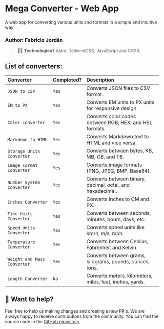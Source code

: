 # Mega Converter - Web App

A web app for converting various units and formats in a simple and intuitive way. 

### Author: Fabricio Jordán

> 🧑‍🚀 **Technologies?** Astro, TailwindCSS, JavaScript and CSS3.

## List of converters:

| Converter                         | Completed?  | Description                                              |
| :-------------------------------  | :---------- | :------------------------------------------------------- |
| `JSON to CSV`                     | `Yes`       | Converts JSON files to CSV format.                       |
| `EM to PX`                        | `Yes`       | Converts EM units to PX units for responsive design.     |
| `Color converter`                 | `Yes`       | Converts color codes between RGB, HEX, and HSL formats.  |
| `Markdown to HTML`                | `Yes`       | Converts Markdown text to HTML and vice versa.           |
| `Storage Units Converter`         | `Yes`       | Converts between bytes, KB, MB, GB, and TB.              |
| `Image Format Converter`          | `Yes`       | Converts image formats (PNG, JPEG, BMP, Base64).         |
| `Number System Converter`         | `Yes`       | Converts between binary, decimal, octal, and hexadecimal.|
| `Inches Converter`                | `Yes`       | Converts Inches to CM and PX.                            |
| `Time Units Converter`            | `Yes`        | Converts between seconds, minutes, hours, days, etc.     |
| `Speed Units Converter`           | `Yes`        | Converts speed units like km/h, m/s, mph.                |
| `Temperature Converter`           | `Yes`        | Converts between Celsius, Fahrenheit and Kelvin.         |
| `Weight and Mass Converter`       | `Yes`        | Converts between grams, kilograms, pounds, ounces, tons. |
| `Length Converter`                | `No`        | Converts meters, kilometers, miles, feet, inches, yards. |


## 👀 Want to help? 

Feel free to help us making changes and creating a new PR´s.
We are always happy to receive contributions from the community.
You can find the source code in the [GitHub repository](https://github.com/FabrizioJordan/mega-converter/blob/master/README.md)

<!--
C : Completed

grupo 1:
C. Conversor de JSON a CSV.
C. Conversor de EM a PX.
C. Conversor de color (RGB, HEX y HSL): 
  Convierte códigos de color entre formatos como RGB, HEX, HSL.
C. Conversor Markdown a HTML: 
  Un conversor que convierta texto en formato Markdown a HTML y viceversa.
C. Conversor de unidades de almacenamiento: 
  Convierte entre bytes, kilobytes, megabytes, gigabytes, terabytes, etc.
C. Conversor de formato de imagen (base64 a imagen): 
  Convierte imágenes entre formatos comunes como PNG, JPEG, BMP, o desde/para base64.

grupo 2:
C. Conversor de sistemas numéricos: 
  Convierte números entre diferentes sistemas: binario, decimal, octal, hexadecimal.
C. Conversor de unidades de tiempo: 
  Convierte entre diferentes unidades de tiempo (segundos, minutos, horas, días, semanas, meses, años).
C. Conversor de unidades de velocidad: 
  Convierte entre diferentes unidades de velocidad como kilómetros por hora, metros por segundo, millas por hora, etc.

grupo 3: (longitudes)
C. Conversor de temperatura:
  Convierte entre Celsius, Fahrenheit y Kelvin.
C. Conversor de peso y masa:
  Convierte entre gramos, kilogramos, libras, onzas, toneladas.
Conversor de longitudes:
  Convierte entre metros, kilómetros, millas, pies, pulgadas, yardas, etc.

-->


<!--

| Command                   | Action                                           |
| :------------------------ | :----------------------------------------------- |
| `npm install`             | Installs dependencies                            |
| `npm run dev`             | Starts local dev server at `localhost:4321`      |
| `npm run build`           | Build your production site to `./dist/`          |
| `npm run preview`         | Preview your build locally, before deploying     |
| `npm run astro ...`       | Run CLI commands like `astro add`, `astro check` |
| `npm run astro -- --help` | Get help using the Astro CLI                     |


Feel free to check [our documentation](https://docs.astro.build) or jump into our [Discord server](https://astro.build/chat).

## 🚀 Project Structure

Inside of your Astro project, you'll see the following folders and files:

```text
/
├── public/
│   └── favicon.svg
├── src/
│   ├── components/
│   │   └── Card.astro
│   ├── layouts/
│   │   └── Layout.astro
│   └── pages/
│       └── index.astro
└── package.json
```


```sh
npm create astro@latest -- --template basics
```

[![Open in StackBlitz](https://developer.stackblitz.com/img/open_in_stackblitz.svg)](https://stackblitz.com/github/withastro/astro/tree/latest/examples/basics)
[![Open with CodeSandbox](https://assets.codesandbox.io/github/button-edit-lime.svg)](https://codesandbox.io/p/sandbox/github/withastro/astro/tree/latest/examples/basics)
[![Open in GitHub Codespaces](https://github.com/codespaces/badge.svg)](https://codespaces.new/withastro/astro?devcontainer_path=.devcontainer/basics/devcontainer.json)

> 🧑‍🚀 **Seasoned astronaut?** Delete this file. Have fun!

![just-the-basics](https://github.com/withastro/astro/assets/2244813/a0a5533c-a856-4198-8470-2d67b1d7c554)
-->